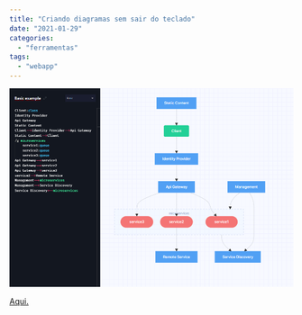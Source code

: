 ```yaml
---
title: "Criando diagramas sem sair do teclado"
date: "2021-01-29"
categories: 
  - "ferramentas"
tags: 
  - "webapp"
---
```


[![](images/gleek_example_informal.png)](https://www.gleek.io/)

[Aqui.](https://www.gleek.io/)

